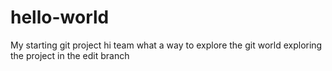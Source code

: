 # hello-world
My starting git project
hi team what a way to explore the git world
exploring the project in the edit branch

